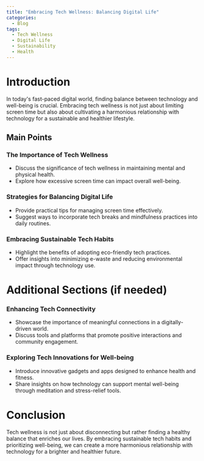 ```yaml
---
title: "Embracing Tech Wellness: Balancing Digital Life"
categories:
  - Blog
tags:
  - Tech Wellness
  - Digital Life
  - Sustainability
  - Health
---
```


# Introduction
In today's fast-paced digital world, finding balance between technology and well-being is crucial. Embracing tech wellness is not just about limiting screen time but also about cultivating a harmonious relationship with technology for a sustainable and healthier lifestyle.

## Main Points
### The Importance of Tech Wellness
- Discuss the significance of tech wellness in maintaining mental and physical health.
- Explore how excessive screen time can impact overall well-being.

### Strategies for Balancing Digital Life
- Provide practical tips for managing screen time effectively.
- Suggest ways to incorporate tech breaks and mindfulness practices into daily routines.

### Embracing Sustainable Tech Habits
- Highlight the benefits of adopting eco-friendly tech practices.
- Offer insights into minimizing e-waste and reducing environmental impact through technology use.

# Additional Sections (if needed)
### Enhancing Tech Connectivity
- Showcase the importance of meaningful connections in a digitally-driven world.
- Discuss tools and platforms that promote positive interactions and community engagement.

### Exploring Tech Innovations for Well-being
- Introduce innovative gadgets and apps designed to enhance health and fitness.
- Share insights on how technology can support mental well-being through meditation and stress-relief tools.

# Conclusion
Tech wellness is not just about disconnecting but rather finding a healthy balance that enriches our lives. By embracing sustainable tech habits and prioritizing well-being, we can create a more harmonious relationship with technology for a brighter and healthier future.